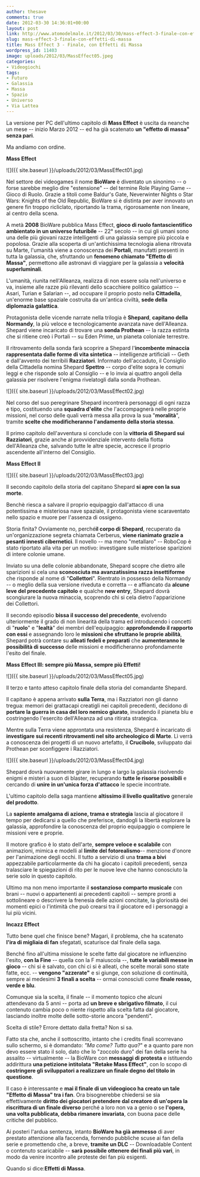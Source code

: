 ```yaml
---
author: thesave
comments: true
date: 2012-03-30 14:36:01+00:00
layout: post
link: http://www.atomodelmale.it/2012/03/30/mass-effect-3-finale-con-effetti-di-massa/
slug: mass-effect-3-finale-con-effetti-di-massa
title: Mass Effect 3 - Finale, con Effetti di Massa
wordpress_id: 11403
image: uploads/2012/03/MassEffect05.jpeg
categories:
- Videogiochi
tags:
- Futuro
- Galassia
- Massa
- Spazio
- Universo
- Via Lattea
---
```


La versione per PC dell'ultimo capitolo di **Mass Effect** è uscita da neanche un mese -- inizio Marzo 2012 -- ed ha già scatenato **un "effetto di massa" senza pari**.

Ma andiamo con ordine.

**Mass Effect**

![]({{ site.baseurl }}/uploads/2012/03/MassEffect01.jpg)

Nel settore dei videogames il nome **BioWare** è diventato un sinonimo -- o forse sarebbe meglio dire "estensione" -- del termine Role Playing Game -- Gioco di Ruolo. Grazie a titoli come Baldur's Gate, Neverwinter Nights o Star Wars: Knights of the Old Republic, BioWare si è distinta per aver innovato un genere fin troppo ricliclato, riportando la trama, rigorosamente non lineare, al centro della scena.

A metà **2008** BioWare pubblica Mass Effect, **gioco di ruolo fantascientifico ambientato in un universo futuribile** -- 22° secolo -- in cui gli umani sono una delle più giovani razze intelligenti di una galassia sempre più piccola e popolosa. Grazie alla scoperta di un'antichissima tecnologia aliena ritrovata su Marte, l'umanità viene a conoscenza dei **Portali**, manufatti presenti in tutta la galassia, che, sfruttando un **fenomeno chiamato "Effetto di Massa"**, permettono alle astronavi di viaggiare per la galassia a **velocità superluminali**.

L'umanità, riunita nell'Alleanza, realizza di non essere sola nell'universo e va, insieme alle razze più rilevanti dello scacchiere politico galattico -- Asari, Turian e Salarian --, ad occupare il proprio posto nella **Cittadella**, un'enorme base spaziale costruita da un'antica civiltà, **sede della diplomazia galattica**.

Protagonista delle vicende narrate nella trilogia è **Shepard**, **capitano della Normandy**, la più veloce e tecnologicamente avanzata nave dell'Alleanza. Shepard viene incaricato di trovare una **sonda Prothean** -- la razza estinta che si ritiene creò i Portali -- su Eden Prime, un pianeta coloniale terrestre.

Il ritrovamento della sonda farà scoprire a Shepard l'**incombente minaccia rappresentata dalle forme di vita sintetica** -- intelligenze artificiali -- Geth e dall'avvento dei terribili **Razziatori**. Informato dell'accaduto, il Consiglio della Cittadella nomina Shepard **Spettro** -- corpo d'elite sopra le comuni leggi e che risponde solo al Consiglio -- e lo invia ai quattro angoli della galassia per risolvere l'enigma rivelatogli dalla sonda Prothean.

![]({{ site.baseurl }}/uploads/2012/03/MassEffect02.jpg)

Nel corso del suo peregrinare Shepard incontrerà personaggi di ogni razza e tipo, costituendo una **squadra d'elite** che l'accompagnerà nelle proprie missioni, nel corso delle quali verrà messa alla prova la sua "**moralità**", tramite **scelte che modificheranno l'andamento della storia stessa**.

Il primo capitolo dell'avventura si conclude con la **vittoria di Shepard sui Razziatori**, grazie anche al provvidenziale intervento della flotta dell'Alleanza che, salvando tutte le altre specie, accresce il proprio ascendente all'interno del Consiglio.

**Mass Effect II**

![]({{ site.baseurl }}/uploads/2012/03/MassEffect03.jpg)

Il secondo capitolo della storia del capitano Shepard **si apre con la sua morte**.

Benchè riesca a salvare il proprio equipaggio dall'attacco di una potentissima e misteriosa nave spaziale, il protagonista viene scaraventato nello spazio e muore per l'assenza di ossigeno.

Storia finita? Ovviamente no, perché**il corpo di Shepard**, recuperato da un'organizzazione segreta chiamata Cerberus, **viene rianimato grazie a pesanti innesti cibernetici**. Il novello -- ma meno "metallaro" -- RoboCop è stato riportato alla vita per un motivo: investigare sulle misteriose sparizioni di intere colonie umane.

Inviato su una delle colonie abbandonate, Shepard scopre che dietro alle sparizioni si cela una **sconosciuta ma avanzatissima razza insettiforme** che risponde al nome di "**Collettori**". Rientrato in possesso della Normandy -- o meglio della sua versione riveduta e corretta -- e affiancato da **alcune leve del precedente capitolo** e qualche **new entry**, Shepard dovrà scongiurare la nuova minaccia, scoprendo chi si cela dietro l'apparizione dei Collettori.

Il secondo episodio **bissa il successo del precedente**, evolvendo ulteriormente il grado di non linearità della trama ed introducendo i concetti di "**ruolo**" e "**lealtà**" dei membri dell'equipaggio: **approfondendo il rapporto con essi** e assegnando loro le **missioni che sfruttano le proprie abilità**, Shepard potrà contare su **alleati fedeli e preparati** che **aumenteranno le possibilità di successo** delle missioni e modificheranno profondamente l'esito del finale.

**Mass Effect III: sempre più Massa, sempre più Effetti!**

![]({{ site.baseurl }}/uploads/2012/03/MassEffect05.jpg)

Il terzo e tanto atteso capitolo finale della storia del comandante Shepard.

Il capitano è appena arrivato **sulla Terra**, ma i Razziatori non gli danno tregua: memori dei grattacapi creatigli nei capitoli precedenti, decidono di **portare la guerra in casa del loro nemico giurato**, invadendo il pianeta blu e costringendo l'esercito dell'Alleanza ad una ritirata strategica.

Mentre sulla Terra viene approntata una resistenza, Shepard è incaricato di **investigare sui recenti ritrovamenti nel sito archeologico di Marte**. Lì verrà a conoscenza dei progetti di un nuovo artefatto, il **Crucibolo**, sviluppato dai Prothean per sconfiggere i Razziatori.

![]({{ site.baseurl }}/uploads/2012/03/MassEffect04.jpg)

Shepard dovrà nuovamente girare in lungo e largo la galassia risolvendo enigmi e misteri a suon di blaster, recuperando **tutte le risorse possibili** e cercando di **unire in un'unica forza d'attacco** le specie incontrate.

L'ultimo capitolo della saga mantiene **altissimo il livello qualitativo** generale **del prodotto**.

La **sapiente amalgama di azione, trama e strategia** lascia al giocatore il tempo per dedicarsi a quello che preferisce, dandogli la libertà esplorare la galassia, approfondire la conoscenza del proprio equipaggio o compiere le missioni vere e proprie.

Il motore grafico è lo stato dell'arte, **sempre veloce e scalabile** con animazioni, mimica e modelli al **limite del  fotorealismo**-- menzione d'onore per l'animazione degli occhi. Il tutto a servizio di una **trama a bivi** appezzabile particolarmente da chi ha giocato i capitoli precedenti, senza tralasciare le spiegazioni di rito per le nuove leve che hanno conosciuto la serie solo in questo capitolo.

Ultimo ma non meno importante il **sostanzioso comparto musicale** con brani -- nuovi o appartenenti ai precedenti capitoli -- sempre pronti a sottolineare o descrivere la frenesia delle azioni concitate, la gloriosità dei momenti epici o l'intimità che può crearsi tra il giocatore ed i personaggi a lui più vicini.

**Incazz Effect**

Tutto bene quel che finisce bene? Magari, il problema, che ha scatenato **l'ira di migliaia di fan** sfegatati, scaturisce dal finale della saga.

Benché fino all'ultima missione le scelte fatte dal giocatore ne influenzino l'esito, **con la Fine** -- quella con la F maiuscola --, **tutte le variabili messe in gioco** -- chi si è salvato, con chi ci si è alleati, che scelte morali sono state fatte, ecc. -- **vengono "azzerate"** e si giunge, con soluzione di continuità, sempre ai medesimi **3 finali a scelta** -- ormai conosciuti come **finale rosso, verde e blu**.

Comunque sia la scelta, il finale -- il momento topico che alcuni attendevano da 5 anni -- porta ad **un breve e sbrigativo filmato**, il cui contenuto cambia poco o niente rispetto alla scelta fatta dal giocatore, lasciando inoltre molte delle sotto-storie ancora "pendenti".

Scelta di stile? Errore dettato dalla fretta? Non si sa.

Fatto sta che, anche il sottoscritto, intanto che i credits finali scorrevano sullo schermo, si è domandato: _"Ma come? Tutto qua?_" e a quanto pare non devo essere stato il solo, dato che lo "zoccolo duro" dei fan della serie ha assalito -- virtualmente -- la BioWare con **messaggi di protesta** e istituendo addirittura **una petizione intitolata "Retake Mass Effect"**, con lo scopo di **costringere gli sviluppatori a realizzare un finale degno del titolo in questione**.

Il caso è interessante e **mai il finale di un videogioco ha creato un tale "Effetto di Massa" tra i fan**. Ora bisognerebbe chiedersi se sia effettivamente **diritto dei giocatori pretendere dal creatore di un'opera la riscrittura di un finale diverso** perché a loro non va a genio o se **l'opera, una volta pubblicata, debba rimanere invariata**, con buona pace delle critiche del pubblico.

Ai posteri l'ardua sentenza, intanto **BioWare ha già ammesso** di aver prestato attenzione alla faccenda, fornendo pubbliche scuse ai fan della serie e promettendo che, a breve, **tramite un DLC** -- Downloadable Content o contenuto scaricabile -- **sarà possibile ottenere dei finali più vari**, in modo da venire incontro alle proteste dei fan più esigenti.

Quando si dice:**Effetti di Massa**.

